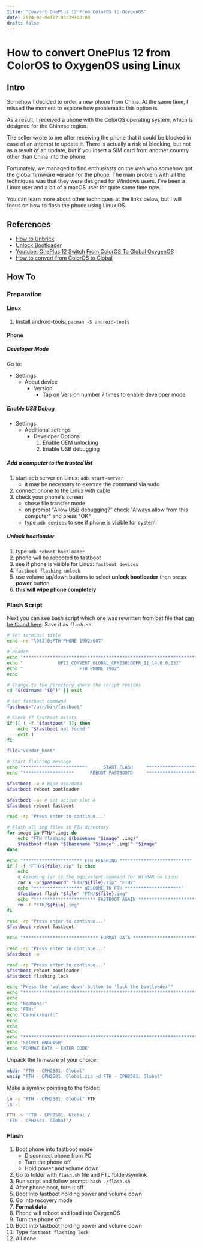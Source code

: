 ```yaml
---
title: "Convert OnePlus 12 From ColorOS to OxygenOS"
date: 2024-02-04T22:03:39+03:00
draft: false
---
```


# How to convert OnePlus 12 from ColorOS to OxygenOS using Linux
## Intro
Somehow I decided to order a new phone from China. At the same time, I missed the moment to explore how problematic this option is.

As a result, I received a phone with the ColorOS operating system, which is designed for the Chinese region.

The seller wrote to me after receiving the phone that it could be blocked in case of an attempt to update it. There is actually a risk of blocking, but not as a result of an update, but if you insert a SIM card from another country other than China into the phone.

Fortunately, we managed to find enthusiasts on the web who somehow got the global firmware version for the phone. The main problem with all the techniques was that they were designed for Windows users. I've been a Linux user and a bit of a macOS user for quite some time now.

You can learn more about other techniques at the links below, but I will focus on how to flash the phone using Linux OS.

## References
- [How to Unbrick](https://xdaforums.com/t/oneplus-12-flash-file-stock-rom-edl-flash-file.4653536/post-89309932)
- [Unlock Bootloader](https://xdaforums.com/t/how-to-unlock-bootloader.4653170/)
- [Youtube: OnePlus 12 Switch From ColorOS To Global OxygenOS](https://www.youtube.com/watch?v=gl-tY6ocig4&t=1s)
- [How to convert from ColorOS to Global](https://xdaforums.com/t/how-to-convert-from-coloros-to-global-us-india-on-chinese-oneplus-12.4653255/)

## How To
### Preparation
#### Linux
1. Install android-tools: `pacman -S android-tools`

#### Phone
##### Developer Mode
Go to:
- Settings
  - About device
    - Version
      - Tap on Version number 7 times to enable developer mode

##### Enable USB Debug
- Settings
  - Additional settings
    - Developer Options
      1. Enable OEM unlocking
      2. Enable USB debugging

##### Add a computer to the trusted list
1. start adb server on Linux: `adb start-server`
	- it may be necessary to execute the command via sudo
2. connect phone to the Linux with cable
3. check your phone's screen
	- chose file transfer mode
	- on prompt "Allow USB debugging?" check "Always allow from this computer" and press "OK"
	- type `adb devices` to see if phone is visible for system

##### Unlock bootloader
1. type `adb reboot bootloader`
2. phone will be rebooted to fastboot
3. see if phone is visible for Linux: `fastboot devices`
4. `fastboot flashing unlock`
5. use volume up/down buttons to select **unlock bootloader** then press **power** button
6. **this will wipe phone completely**

### Flash Script

Next you can see bash script which one was rewritten from bat file that [can be found here](https://xdaforums.com/t/how-to-convert-from-coloros-to-global-us-india-on-chinese-oneplus-12.4653255/).
Save it as `flash.sh`.

```sh
# Set terminal title
echo -ne "\033]0;FTH PHONE 1902\007"

# Header
echo "**********************************************************************"
echo "             OP12_CONVERT_GLOBAL_CPH2581GDPR_11_14.0.0.232"
echo "                     FTH PHONE 1902"
echo

# Change to the directory where the script resides
cd "$(dirname "$0")" || exit

# Set fastboot command
fastboot="/usr/bin/fastboot"

# Check if fastboot exists
if [[ ! -f "$fastboot" ]]; then
    echo "$fastboot not found."
    exit 1
fi

file="vendor_boot"

# Start flashing message
echo "************************      START FLASH     ************************"
echo "*******************      REBOOT FASTBOOTD     *******************"

$fastboot -w # Wipe userdata
$fastboot reboot bootloader

$fastboot -aa # set active slot A
$fastboot reboot fastboot

read -rp "Press enter to continue..."

# Flash all img files in FTH directory
for image in FTH/*.img; do
    echo "FTH flashing $(basename "$image" .img)"
    $fastboot flash "$(basename "$image" .img)" "$image"
done

echo "********************** FTH FLASHING **************************"
if [ -f "FTH/${file}.zip" ]; then
    echo
    # Assuming rar is the equivalent command for WinRAR on Linux
    rar x -p"$password" "FTH/${file}.zip" "FTH/"
    echo "****************** WELCOME TO FTH *********************"
    $fastboot flash "$file" "FTH/${file}.img"
    echo "*********************** FASTBOOT AGAIN ***************************"
    rm -f "FTH/${file}.img"
fi

read -rp "Press enter to continue..."
$fastboot reboot fastboot

echo "**************************** FORMAT DATA ******************************"

read -rp "Press enter to continue..."
$fastboot -w

read -rp "Press enter to continue..."
$fastboot reboot bootloader
$fastboot flashing lock

echo "Press the 'volume down' button to 'lock the bootloader'"
echo "**********************************************************************"
echo
echo "Ncphone:"
echo "FTH:"
echo "Canuckknarf:"
echo
echo
echo
echo "**********************************************************************"
echo "Select ENGLISH"
echo "FORMAT DATA - ENTER CODE"
```

Unpack the firmware of your choice:
```sh
mkdir "FTH - CPH2581. Global"
unzip "FTH - CPH2581. Global.zip -d FTH - CPH2581. Global"
```

Make a symlink pointing to the folder:

```sh
ln -s "FTH - CPH2581. Global" FTH
ls -l

FTH -> 'FTH - CPH2581. Global'/
'FTH - CPH2581. Global'/
```

### Flash

1. Boot phone into fastboot mode
	- Disconnect phone from PC
	- Turn the phone off
	- Hold power and volume down
3. Go to folder with `flash.sh` file and FTL folder/symlink
4. Run script and follow prompt: `bash ./flash.sh`
5. After phone boot, turn it off
6. Boot into fastboot holding power and volume down
7. Go into recovery mode
8. **Format data**
9. Phone will reboot and load into OxygenOS
10. Turn the phone off
11. Boot into fastboot holding power and volume down
12. Type `fastboot flashing lock`
13. All done
